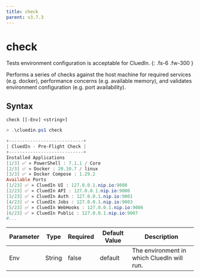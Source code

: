 ```yaml
---
title: check
parent: v3.7.3
---
```


# check

Tests environment configuration is acceptable for CluedIn.
{: .fs-6 .fw-300 }

Performs a series of checks against the host machine for required services (e.g. docker),
performance concerns (e.g. available memory), and validates environment configuration
(e.g. port availability).

## Syntax

```
check [[-Env] <string>] 
```

```powershell
> .\cluedin.ps1 check

+----------------------------+
| CluedIn - Pre-Flight Check |
+----------------------------+
Installed Applications
[1/3] ✅ » PowerShell : 7.1.1 / Core
[2/3] ✅ » Docker : 20.10.7 / linux
[3/3] ✅ » Docker Compose : 1.29.2
Available Ports
[1/23] ✅ » CluedIn UI : 127.0.0.1.nip.io:9080
[2/23] ✅ » CluedIn API : 127.0.0.1.nip.io:9000
[3/23] ✅ » CluedIn Auth : 127.0.0.1.nip.io:9001
[4/23] ✅ » CluedIn Jobs : 127.0.0.1.nip.io:9003
[5/23] ✅ » CluedIn WebHooks : 127.0.0.1.nip.io:9006
[6/23] ✅ » CluedIn Public : 127.0.0.1.nip.io:9007
#...
```    

| Parameter | Type | Required | Default Value | Description |
| --------- | ---- | -------- | ------------- | ----------- |
| Env | String | false | default | The environment in which CluedIn will run. 


